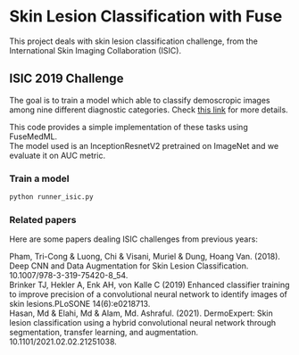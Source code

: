 # Skin Lesion Classification with Fuse

This project deals with skin lesion classification challenge, from the International Skin Imaging Collaboration (ISIC).

## ISIC 2019 Challenge

The goal is to train a model which able to classify demoscropic images among nine different diagnostic categories. Check [this link](https://challenge.isic-archive.com/landing/2019/) for more details.

This code provides a simple implementation of these tasks using FuseMedML.  
The model used is an InceptionResnetV2 pretrained on ImageNet and we evaluate it on AUC metric.

### Train a model

```sh
python runner_isic.py
```

### Related papers

Here are some papers dealing ISIC challenges from previous years:

Pham, Tri-Cong & Luong, Chi & Visani, Muriel & Dung, Hoang Van. (2018). Deep CNN and Data Augmentation for Skin Lesion Classification. 10.1007/978-3-319-75420-8_54.  
Brinker TJ, Hekler A, Enk AH, von Kalle C (2019) Enhanced classifier training to improve precision of a convolutional neural network to identify images of skin lesions.PLoSONE 14(6):e0218713.  
Hasan, Md & Elahi, Md & Alam, Md. Ashraful. (2021). DermoExpert: Skin lesion classification using a hybrid convolutional neural network through segmentation, transfer learning, and augmentation. 10.1101/2021.02.02.21251038.
